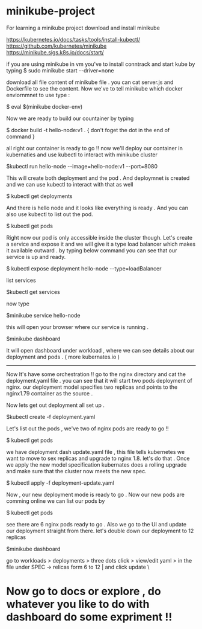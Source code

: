 # minikube-project
For learning a minikube project
download and install minikube

https://kubernetes.io/docs/tasks/tools/install-kubectl/
https://github.com/kubernetes/minikube
https://minikube.sigs.k8s.io/docs/start/

if you are using minikube in vm you've to install conntrack and start kube by typing
$ sudo minikube start --driver=none

download all file content of minikube file .
you can cat server.js and Dockerfile to see the content.
Now we've to tell minikube which docker enviornmnet to use type :

$ eval $(minikube docker-env)

Now we are ready to build our countainer by typing 

$ docker build -t hello-node:v1 . { don't foget the dot in the end of command }

all right our container is ready to go !! now we'll deploy our container in kubernaties and use kubectl to interact with minikube cluster

$kubectl run hello-node --image=hello-node:v1 --port=8080

This will create both deployment and the pod . And deploymnet is created and we can use kubectl to interact with that as well

$ kubectl get deployments 

And there is hello node and it looks like everything is ready . And you can also use kubectl to list out the pod.

$ kubectl get pods

Right now our pod is only accessible inside the cluster though. Let's create a service and expose it and we will give it a type load balancer  which makes it available outward . by typing below command you can see that our service is up and ready.

$ kubectl expose deployment hello-node --type=loadBalancer

list services 

$kubectl get services

now type 

$minikube service hello-node 

this will open your browser where our service is running .

$minikube dashboard

It will open dashboard under workload , where we can see details about our deployment and pods . ( more kubernates.io ) 

----------------------------------------

Now lt's have some orchestration !!
go to the nginx directory and cat the deployment.yaml file . you can see that it will start two pods deployment of nginx. 
our deployment model specifies two replicas and points to the nginx1.79 container as the source .

Now lets get out deployment all set up .

$kubectl create -f deployment.yaml 

Let's list out the pods , we've two of nginx pods are ready to go !!

$ kubectl get pods

we have deployment dash update.yaml file , this file tells kubernetes we want to move to sex replicas and upgrade to nginx 1.8. let's do that .
Once we apply the new model specification kubernates does a rolling upgrade and make sure that the cluster now meets the new spec.

$ kubectl apply -f deployment-update.yaml

Now , our new deployment mode is ready to go .  Now our new pods are comming online we can list our pods by

$ kubectl get pods

see there are 6 nginx pods ready to go . Also we go to the UI and update our deployment straight from there. let's double down our deployment to 12 replicas

$minikube dashboard

go to workloads > deployments > three dots click >  view/edit yaml > in the file under SPEC -> relicas form 6 to 12 | and click update \\

# Now go to docs or explore , do whatever you like to  do with dashboard do some expriment !! 






